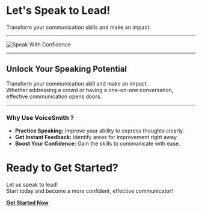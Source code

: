 <!-- Theme:Classic, ImgAlign:Left Widget:NAVI-->
# Let's Speak to Lead!

Transform your communication skills and make an impact. 

---

![Speak With Confidence](https://github.com/user-attachments/assets/37c4a00d-1e00-43ac-8cd6-65507442dfc8)

---

## Unlock Your Speaking Potential
Transform your communication skill and make an impact.  
Whether addressing a crowd or having a one-on-one conversation, effective communication opens doors.

---

### Why Use VoiceSmith ?

- **Practice Speaking:** Improve your ability to express thoughts clearly.
- **Get Instant Feedback:** Identify areas for improvement right away.
- **Boost Your Confidence:** Gain the skills to communicate with ease.

# Ready to Get Started?
Let us speak to lead!  
Start today and become a more confident, effective communicator!

[**Get Started Now**](/voicesmith/contacts)
